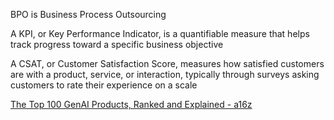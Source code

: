 BPO is Business Process Outsourcing

A KPI, or Key Performance Indicator, is a quantifiable measure that helps track progress toward a specific business objective

A CSAT, or Customer Satisfaction Score, measures how satisfied customers are with a product, service, or interaction, typically through surveys asking customers to rate their experience on a scale

[The Top 100 GenAI Products, Ranked and Explained - a16z](https://youtu.be/c0_7ffZte80?si=WcBabXTwX21dG8Si)
